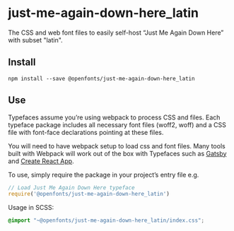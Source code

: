 
# just-me-again-down-here_latin

The CSS and web font files to easily self-host “Just Me Again Down Here” with subset "latin".

## Install

`npm install --save @openfonts/just-me-again-down-here_latin`

## Use

Typefaces assume you’re using webpack to process CSS and files. Each typeface
package includes all necessary font files (woff2, woff) and a CSS file with
font-face declarations pointing at these files.

You will need to have webpack setup to load css and font files. Many tools built
with Webpack will work out of the box with Typefaces such as [Gatsby](https://github.com/gatsbyjs/gatsby)
and [Create React App](https://github.com/facebookincubator/create-react-app).

To use, simply require the package in your project’s entry file e.g.

```javascript
// Load Just Me Again Down Here typeface
require('@openfonts/just-me-again-down-here_latin')
```

Usage in SCSS:
```scss
@import "~@openfonts/just-me-again-down-here_latin/index.css";
```
